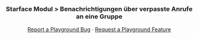 <p align="center">
  <h3 align="center">Starface Modul > Benachrichtigungen über verpasste Anrufe an eine Gruppe</h3>

  <p align="center">
    <a href="https://github.com/casoon/starface-module/issues">Report a Playground Bug</a>
    ·
    <a href="https://github.com/casoon/starface-module/issues">Request a Playground Feature</a>
  </p>
</p>
